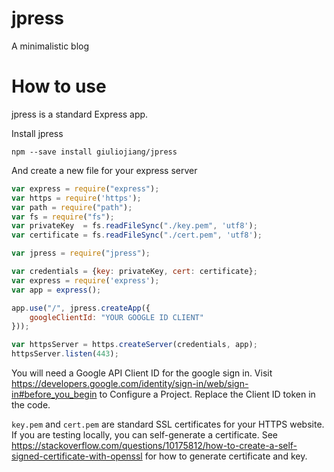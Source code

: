 # jpress

A minimalistic blog

# How to use

jpress is a standard Express app.

Install jpress

```
npm --save install giuliojiang/jpress
```

And create a new file for your express server

```javascript
var express = require("express");
var https = require('https');
var path = require("path");
var fs = require("fs");
var privateKey  = fs.readFileSync("./key.pem", 'utf8');
var certificate = fs.readFileSync("./cert.pem", 'utf8');

var jpress = require("jpress");

var credentials = {key: privateKey, cert: certificate};
var express = require('express');
var app = express();

app.use("/", jpress.createApp({
    googleClientId: "YOUR GOOGLE ID CLIENT"
}));

var httpsServer = https.createServer(credentials, app);
httpsServer.listen(443);
```

You will need a Google API Client ID for the google sign in. Visit https://developers.google.com/identity/sign-in/web/sign-in#before_you_begin to Configure a Project. Replace the Client ID token in the code.

`key.pem` and `cert.pem` are standard SSL certificates for your HTTPS website. If you are testing locally, you can self-generate a certificate. See https://stackoverflow.com/questions/10175812/how-to-create-a-self-signed-certificate-with-openssl for how to generate certificate and key.

